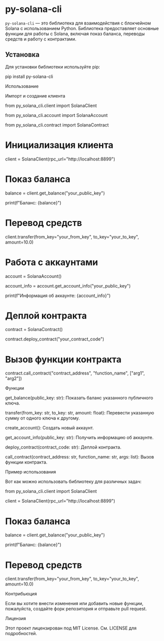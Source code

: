 # py-solana-cli

`py-solana-cli` — это библиотека для взаимодействия с блокчейном Solana с использованием Python. Библиотека предоставляет основные функции для работы с Solana, включая показ баланса, переводы средств и работу с контрактами.

## Установка

Для установки библиотеки используйте pip:

pip install py-solana-cli

Использование

Импорт и создание клиента

from py_solana_cli.client import SolanaClient

from py_solana_cli.account import SolanaAccount

from py_solana_cli.contract import SolanaContract

# Инициализация клиента

client = SolanaClient(rpc_url="http://localhost:8899")

# Показ баланса

balance = client.get_balance("your_public_key")

print(f"Баланс: {balance}")

# Перевод средств

client.transfer(from_key="your_from_key", to_key="your_to_key", amount=10.0)

# Работа с аккаунтами

account = SolanaAccount()

account_info = account.get_account_info("your_public_key")

print(f"Информация об аккаунте: {account_info}")

# Деплой контракта

contract = SolanaContract()

contract.deploy_contract("your_contract_code")

# Вызов функции контракта

contract.call_contract("contract_address", "function_name", ["arg1", "arg2"])

Функции

get_balance(public_key: str): Показать баланс указанного публичного ключа.

transfer(from_key: str, to_key: str, amount: float): Перевести указанную сумму от одного ключа к другому.

create_account(): Создать новый аккаунт.

get_account_info(public_key: str): Получить информацию об аккаунте.

deploy_contract(contract_code: str): Деплой контракта.

call_contract(contract_address: str, function_name: str, args: list): Вызов функции контракта.

Пример использования

Вот как можно использовать библиотеку для различных задач:

from py_solana_cli.client import SolanaClient

client = SolanaClient(rpc_url="http://localhost:8899")

# Показ баланса

balance = client.get_balance("your_public_key")

print(f"Баланс: {balance}")

# Перевод средств

client.transfer(from_key="your_from_key", to_key="your_to_key", amount=10.0)

Контрибьюция

Если вы хотите внести изменения или добавить новые функции, пожалуйста, создайте форк репозитория и отправьте pull request.

Лицензия

Этот проект лицензирован под MIT License. См. LICENSE для подробностей.
